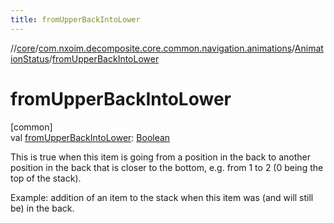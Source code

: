 ```yaml
---
title: fromUpperBackIntoLower
---
```

//[core](../../../index.html)/[com.nxoim.decomposite.core.common.navigation.animations](../index.html)/[AnimationStatus](index.html)/[fromUpperBackIntoLower](from-upper-back-into-lower.html)



# fromUpperBackIntoLower



[common]\
val [fromUpperBackIntoLower](from-upper-back-into-lower.html): [Boolean](https://kotlinlang.org/api/latest/jvm/stdlib/kotlin/-boolean/index.html)



This is true when this item is going from a position in the back to another position in the back that is closer to the bottom, e.g. from 1 to 2 (0 being the top of the stack).



Example: addition of an item to the stack when this item was (and will still be) in the back.




